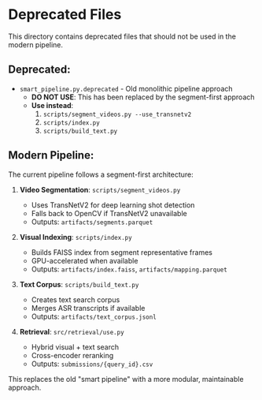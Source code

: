 # Deprecated Files

This directory contains deprecated files that should not be used in the modern pipeline.

## Deprecated:
- `smart_pipeline.py.deprecated` - Old monolithic pipeline approach
  - **DO NOT USE**: This has been replaced by the segment-first approach
  - **Use instead**: 
    1. `scripts/segment_videos.py --use_transnetv2`
    2. `scripts/index.py`
    3. `scripts/build_text.py`

## Modern Pipeline:
The current pipeline follows a segment-first architecture:

1. **Video Segmentation**: `scripts/segment_videos.py`
   - Uses TransNetV2 for deep learning shot detection
   - Falls back to OpenCV if TransNetV2 unavailable
   - Outputs: `artifacts/segments.parquet`

2. **Visual Indexing**: `scripts/index.py`
   - Builds FAISS index from segment representative frames
   - GPU-accelerated when available
   - Outputs: `artifacts/index.faiss`, `artifacts/mapping.parquet`

3. **Text Corpus**: `scripts/build_text.py`
   - Creates text search corpus
   - Merges ASR transcripts if available
   - Outputs: `artifacts/text_corpus.jsonl`

4. **Retrieval**: `src/retrieval/use.py`
   - Hybrid visual + text search
   - Cross-encoder reranking
   - Outputs: `submissions/{query_id}.csv`

This replaces the old "smart pipeline" with a more modular, maintainable approach.